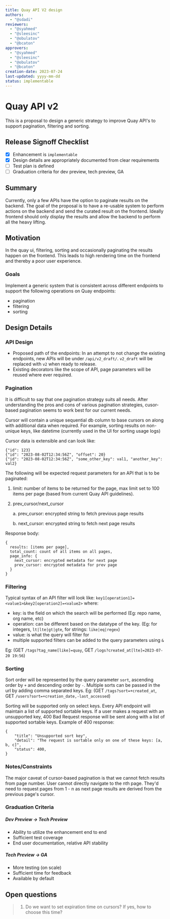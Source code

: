 ```yaml
---
title: Quay API V2 design
authors:
  - "@sdadi"
reviewers:
  - "@syahmed"  
  - "@sleesinc"
  - "@obulatov"
  - "@bcaton"
approvers:
  - "@syahmed"  
  - "@sleesinc"
  - "@obulatov"
  - "@bcaton"
creation-date: 2023-07-24
last-updated: yyyy-mm-dd
status: implementable
---
```


# Quay API v2

This is a proposal to design a generic strategy to improve Quay API's to support pagination, filtering and sorting.

## Release Signoff Checklist

- [x] Enhancement is `implementable`
- [x] Design details are appropriately documented from clear requirements
- [ ] Test plan is defined
- [ ] Graduation criteria for dev preview, tech preview, GA

## Summary

Currently, only a few APIs have the option to paginate results on the backend. The goal of the proposal is to have a re-usable system to perform actions on the backend and send the curated result on the frontend. Ideally frontend should only display the results and allow the backend to perform
all the heavy lifting.

## Motivation

In the quay ui, filtering, sorting and occasionally paginating the results happen on the frontend. 
This leads to high rendering time on the frontend and thereby a poor user experience.

### Goals

Implement a generic system that is consistent across different endpoints to support the following operations on Quay endpoints:
- pagination
- filtering
- sorting

## Design Details

### API Design

- Proposed path of the endpoints: In an attempt to not change the existing endpoints, new APIs will be under `/api/v2_draft/`.
  `v2_draft` will be replaced with `v2` when ready to release. 
- Existing decorators like the scope of API, page parameters will be reused where ever required.

### Pagination

It is difficult to say that one pagination strategy suits all needs. After understanding the pros and cons of various pagination strategies, 
cusor-based pagination seems to work best for our current needs.  

Cursor will contain a unique sequential db column to base cursors on along with additional data when required.
For example, sorting results on non-unique keys, like datetime (currently used in the UI for sorting usage logs)

Cursor data is extensible and can look like:
```
{"id": 123}
{"id": "2023-08-02T12:34:56Z", "offset": 20}
{"id": "2023-08-02T12:34:56Z", "some_other_key": val1, "another_key": val2}
```

The following will be expected request parameters for an API that is to be paginated:
1. limit: number of items to be returned for the page, max limit set to 100 items per page (based from current Quay API guidelines).
2. prev_cursor/next_cursor

    a. prev_cursor: encrypted string to fetch previous page results

    b. next_cursor: encrypted string to fetch next page results

Response body:
```
{
  results: [items per page],
  total_count: count of all items on all pages,
  page_info: { 
    next_cursor: encrypted metadata for next page
    prev_cursor: encrypted metadata for prev page
  }
}
```

### Filtering

Typical syntax of an API filter will look like: `key1[operation1]=<value1>&key2[operation2]=<value2>` where:
- key: is the field on which the search will be performed (Eg: repo name, org name, etc)
- operation: can be different based on the datatype of the key. (Eg: for integers, `lt|lte|gt|gte`, for strings: `like|eq|regex`)
- value: is what the query will filter for
- multiple supported filters can be added to the query parameters using `&`

Eg: (GET `/tags?tag_name[like]=quay`, GET `/logs?created_at[lte]=2023-07-20 19:56`)

### Sorting

Sort order will be represented by the query parameter `sort`, ascending order by `+` and descending order by `-`.
Multiple sorts can be passed in the url by adding comma separated keys.
Eg: (GET `/tags?sort=+created_at`, GET `/users?sort=+creation_date,-last_accessed`)

Sorting will be supported only on select keys. Every API endpoint will maintain a list of supported sortable keys. If a user
makes a request with an unsupported key, 400 Bad Request response will be sent along with a list of supported sortable keys.
Example of 400 response:
```
{
    "title": "Unsupported sort key",
    "detail": "The request is sortable only on one of these keys: [a, b, c]",
    "status": 400,
}
```

### Notes/Constraints

The major caveat of cursor-based pagination is that we cannot fetch results from page number. User cannot directly navigate to the nth page.
They'd need to request pages from 1 - n as next page results are derived from the previous page's cursor.

### Graduation Criteria

##### Dev Preview -> Tech Preview

- Ability to utilize the enhancement end to end
- Sufficient test coverage
- End user documentation, relative API stability

##### Tech Preview -> GA 

- More testing (on scale)
- Sufficient time for feedback
- Available by default

## Open questions

> 1. Do we want to set expiration time on cursors? If yes, how to choose this time?

